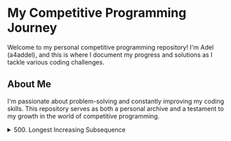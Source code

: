 # My Competitive Programming Journey

Welcome to my personal competitive programming repository! I'm Adel (a4addel), and this is where I document my progress and solutions as I tackle various coding challenges.

## About Me

I'm passionate about problem-solving and constantly improving my coding skills. This repository serves as both a personal archive and a testament to my growth in the world of competitive programming.

<details>
  <summary> 500. Longest Increasing  Subsequence</summary>
  
#### [view <i>"500. Longest Increasing Subsequence"</i> on leetcode](https://leetcode.com/problems/longest-increasing-subsequence/)
![Longest Increasing Subsequence](https://github.com/a4addel/Competitive-Programming/blob/main/excalidraw/300.%20Longest%20Increasing%20Subsequence/300.%20Longest%20Increasing%20Subsequence.png?raw=true)

</details>


